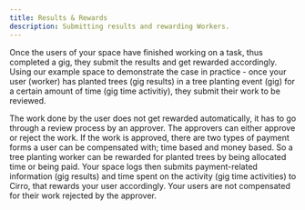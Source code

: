```yaml
---
title: Results & Rewards
description: Submitting results and rewarding Workers.
---
```


Once the users of your space have finished working on a task, thus completed a gig, they submit the results and get rewarded accordingly. Using our example space to demonstrate the case in practice - once your user (worker) has planted trees (gig results) in a tree planting event (gig) for a certain amount of time (gig time activitiy), they submit their work to be reviewed.

The work done by the user does not get rewarded automatically, it has to go through a review process by an approver. The approvers can either approve or reject the work. If the work is approved, there are two types of payment forms a user can be compensated with; time based and money based. So a tree planting worker can be rewarded for planted trees by being allocated time or being paid. Your space logs then submits payment-related information (gig results) and time spent on the activity (gig time activities) to Cirro, that rewards your user accordingly. Your users are not compensated for their work rejected by the approver.
